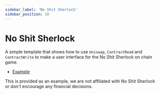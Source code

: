 ```yaml
---
sidebar_label: 'No Shit Sherlock'
sidebar_position: 10
---
```


# No Shit Sherlock


A simple template that shows how to use `Uniswap`, `ContractRead` and `ContractWrite` to make a user interface for the No Shit Sherlock on chain game.

* [Example](https://fastdapp.xyz/editor?template=no_shit_sherlock)


This is provided as an example, we are not affiliated with No Shit Sherlock or don't encourage any financial decisions.